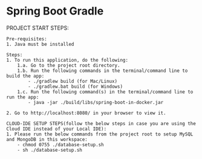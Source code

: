 # Spring Boot Gradle

PROJECT START STEPS:

    Pre-requisites:
    1. Java must be installed

    Steps:
    1. To run this application, do the following:
        1.a. Go to the project root directory.
        1.b. Run the following commands in the terminal/command line to build the app:
            - ./gradlew build (for Mac/Linux)
            - ./gradlew.bat build (for Windows)
        1.c. Run the following command(s) in the terminal/command line to run the app:
            - java -jar ./build/libs/spring-boot-in-docker.jar

    2. Go to http://localhost:8080/ in your browser to view it.
    
    CLOUD-IDE SETUP STEPS(follow the below steps in case you are using the Cloud IDE instead of your Local IDE):
    1. Please run the below commands from the project root to setup MySQL and MongoDB in this workspace:
        - chmod 0755 ./database-setup.sh
        - sh ./database-setup.sh
